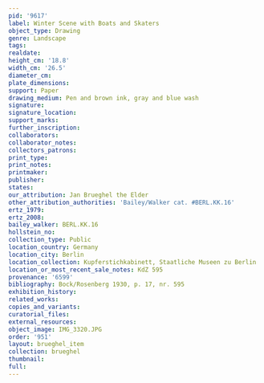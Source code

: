 ```yaml
---
pid: '9617'
label: Winter Scene with Boats and Skaters
object_type: Drawing
genre: Landscape
tags: 
realdate: 
height_cm: '18.8'
width_cm: '26.5'
diameter_cm: 
plate_dimensions: 
support: Paper
drawing_medium: Pen and brown ink, gray and blue wash
signature: 
signature_location: 
support_marks: 
further_inscription: 
collaborators: 
collaborator_notes: 
collectors_patrons: 
print_type: 
print_notes: 
printmaker: 
publisher: 
states: 
our_attribution: Jan Brueghel the Elder
other_attribution_authorities: 'Bailey/Walker cat. #BERL.KK.16'
ertz_1979: 
ertz_2008: 
bailey_walker: BERL.KK.16
hollstein_no: 
collection_type: Public
location_country: Germany
location_city: Berlin
location_collection: Kupferstichkabinett, Staatliche Museen zu Berlin
location_or_most_recent_sale_notes: KdZ 595
provenance: '6599'
bibliography: Bock/Rosenberg 1930, p. 17, nr. 595
exhibition_history: 
related_works: 
copies_and_variants: 
curatorial_files: 
external_resources: 
object_image: IMG_3320.JPG
order: '951'
layout: brueghel_item
collection: brueghel
thumbnail: 
full: 
---
```

